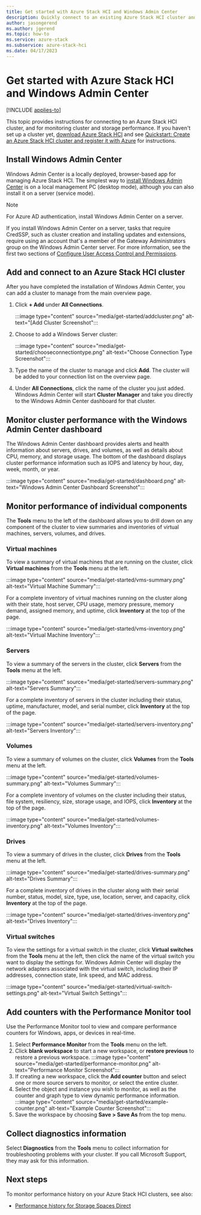 ```yaml
---
title: Get started with Azure Stack HCI and Windows Admin Center
description: Quickly connect to an existing Azure Stack HCI cluster and use Windows Admin Center to monitor cluster and storage performance.
author: jasongerend
ms.author: jgerend
ms.topic: how-to
ms.service: azure-stack
ms.subservice: azure-stack-hci
ms.date: 04/17/2023
---
```


# Get started with Azure Stack HCI and Windows Admin Center

[!INCLUDE [applies-to](../includes/hci-applies-to-22h2-21h2.md)]

This topic provides instructions for connecting to an Azure Stack HCI cluster, and for monitoring cluster and storage performance. If you haven't set up a cluster yet, [download Azure Stack HCI](https://azure.microsoft.com/products/azure-stack/hci/hci-download/) and see [Quickstart: Create an Azure Stack HCI cluster and register it with Azure](deploy/deployment-quickstart.md) for instructions.

## Install Windows Admin Center

Windows Admin Center is a locally deployed, browser-based app for managing Azure Stack HCI. The simplest way to [install Windows Admin Center](/windows-server/manage/windows-admin-center/deploy/install) is on a local management PC (desktop mode), although you can also install it on a server (service mode). 

> [!NOTE]
> For Azure AD authentication, install Windows Admin Center on a server.

If you install Windows Admin Center on a server, tasks that require CredSSP, such as cluster creation and installing updates and extensions, require using an account that's a member of the Gateway Administrators group on the Windows Admin Center server. For more information, see the first two sections of [Configure User Access Control and Permissions](/windows-server/manage/windows-admin-center/configure/user-access-control#gateway-access-role-definitions).

## Add and connect to an Azure Stack HCI cluster

After you have completed the installation of Windows Admin Center, you can add a cluster to manage from the main overview page.

1. Click **+ Add** under **All Connections**.

    :::image type="content" source="media/get-started/addcluster.png" alt-text="[Add Cluster Screenshot":::

2. Choose to add a Windows Server cluster:

    :::image type="content" source="media/get-started/chooseconnectiontype.png" alt-text="Choose Connection Type Screenshot":::

3. Type the name of the cluster to manage and click **Add**. The cluster will be added to your connection list on the overview page.

4. Under **All Connections**, click the name of the cluster you just added. Windows Admin Center will start **Cluster Manager** and take you directly to the Windows Admin Center dashboard for that cluster.

## Monitor cluster performance with the Windows Admin Center dashboard

The Windows Admin Center dashboard provides alerts and health information about servers, drives, and volumes, as well as details about CPU, memory, and storage usage. The bottom of the dashboard displays cluster performance information such as IOPS and latency by hour, day, week, month, or year.

:::image type="content" source="media/get-started/dashboard.png" alt-text="Windows Admin Center Dashboard Screenshot":::

## Monitor performance of individual components

The **Tools** menu to the left of the dashboard allows you to drill down on any component of the cluster to view summaries and inventories of virtual machines, servers, volumes, and drives.

### Virtual machines

To view a summary of virtual machines that are running on the cluster, click **Virtual machines** from the **Tools** menu at the left.

:::image type="content" source="media/get-started/vms-summary.png" alt-text="Virtual Machine Summary":::

For a complete inventory of virtual machines running on the cluster along with their state, host server, CPU usage, memory pressure, memory demand, assigned memory, and uptime, click **Inventory** at the top of the page.

:::image type="content" source="media/get-started/vms-inventory.png" alt-text="Virtual Machine Inventory":::

### Servers

To view a summary of the servers in the cluster, click **Servers** from the **Tools** menu at the left.

:::image type="content" source="media/get-started/servers-summary.png" alt-text="Servers Summary":::

For a complete inventory of servers in the cluster including their status, uptime, manufacturer, model, and serial number, click **Inventory** at the top of the page.

:::image type="content" source="media/get-started/servers-inventory.png" alt-text="Servers Inventory":::

### Volumes

To view a summary of volumes on the cluster, click **Volumes** from the **Tools** menu at the left.

:::image type="content" source="media/get-started/volumes-summary.png" alt-text="Volumes Summary":::

For a complete inventory of volumes on the cluster including their status, file system, resiliency, size, storage usage, and IOPS, click **Inventory** at the top of the page.

:::image type="content" source="media/get-started/volumes-inventory.png" alt-text="Volumes Inventory":::

### Drives

To view a summary of drives in the cluster, click **Drives** from the **Tools** menu at the left.

:::image type="content" source="media/get-started/drives-summary.png" alt-text="Drives Summary":::

For a complete inventory of drives in the cluster along with their serial number, status, model, size, type, use, location, server, and capacity, click **Inventory** at the top of the page.

:::image type="content" source="media/get-started/drives-inventory.png" alt-text="Drives Inventory":::

### Virtual switches

To view the settings for a virtual switch in the cluster, click **Virtual switches** from the **Tools** menu at the left, then click the name of the virtual switch you want to display the settings for. Windows Admin Center will display the network adapters associated with the virtual switch, including their IP addresses, connection state, link speed, and MAC address.

:::image type="content" source="media/get-started/virtual-switch-settings.png" alt-text="Virtual Switch Settings":::

## Add counters with the Performance Monitor tool

Use the Performance Monitor tool to view and compare performance counters for Windows, apps, or devices in real-time.

1. Select **Performance Monitor** from the **Tools** menu on the left.
2. Click **blank workspace** to start a new workspace, or **restore previous** to restore a previous workspace.
    :::image type="content" source="media/get-started/performance-monitor.png" alt-text="Performance Monitor Screenshot":::
3. If creating a new workspace, click the **Add counter** button and select one or more source servers to monitor, or select the entire cluster.
4. Select the object and instance you wish to monitor, as well as the counter and graph type to view dynamic performance information.
    :::image type="content" source="media/get-started/example-counter.png" alt-text="Example Counter Screenshot":::
5. Save the workspace by choosing **Save > Save As** from the top menu.

## Collect diagnostics information

Select **Diagnostics** from the **Tools** menu to collect information for troubleshooting problems with your cluster. If you call Microsoft Support, they may ask for this information.

## Next steps

To monitor performance history on your Azure Stack HCI clusters, see also:

- [Performance history for Storage Spaces Direct](/windows-server/storage/storage-spaces/performance-history)
